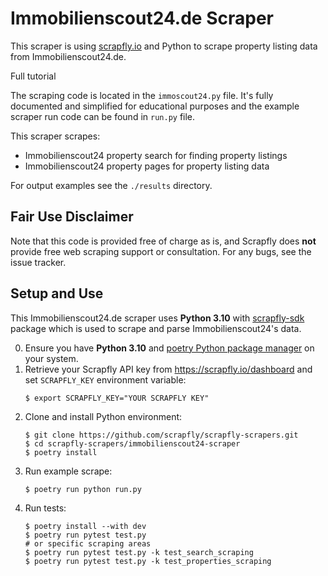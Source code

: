 # Immobilienscout24.de Scraper

This scraper is using [scrapfly.io](https://scrapfly.io/) and Python to scrape property listing data from Immobilienscout24.de. 

Full tutorial  

The scraping code is located in the `immoscout24.py` file. It's fully documented and simplified for educational purposes and the example scraper run code can be found in `run.py` file.

This scraper scrapes:
- Immobilienscout24 property search for finding property listings
- Immobilienscout24 property pages for property listing data

For output examples see the `./results` directory.

## Fair Use Disclaimer

Note that this code is provided free of charge as is, and Scrapfly does __not__ provide free web scraping support or consultation. For any bugs, see the issue tracker.

## Setup and Use

This Immobilienscout24.de scraper uses __Python 3.10__ with [scrapfly-sdk](https://pypi.org/project/scrapfly-sdk/) package which is used to scrape and parse Immobilienscout24's data.

0. Ensure you have __Python 3.10__ and [poetry Python package manager](https://python-poetry.org/docs/#installation) on your system.
1. Retrieve your Scrapfly API key from <https://scrapfly.io/dashboard> and set `SCRAPFLY_KEY` environment variable:
    ```shell
    $ export SCRAPFLY_KEY="YOUR SCRAPFLY KEY"
    ```
2. Clone and install Python environment:
    ```shell
    $ git clone https://github.com/scrapfly/scrapfly-scrapers.git
    $ cd scrapfly-scrapers/immobilienscout24-scraper
    $ poetry install
    ```
3. Run example scrape:
    ```shell
    $ poetry run python run.py
    ```
4. Run tests:
    ```shell
    $ poetry install --with dev
    $ poetry run pytest test.py
    # or specific scraping areas
    $ poetry run pytest test.py -k test_search_scraping
    $ poetry run pytest test.py -k test_properties_scraping
    ```